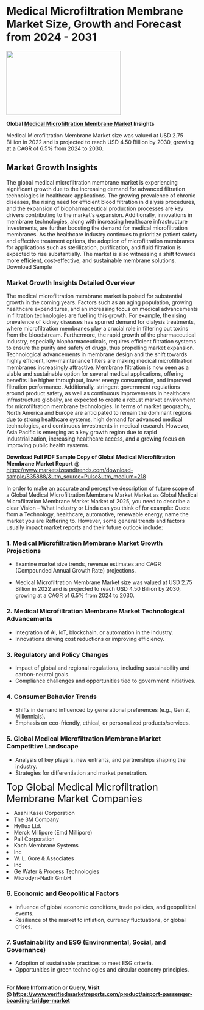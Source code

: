 <H1>Medical Microfiltration Membrane Market Size, Growth and Forecast from 2024 - 2031</H1><img class="aligncenter size-medium wp-image-584254" src="https://thirdeyenews.in/wp-content/uploads/2024/09/Global-Market-Research-300x168.jpeg" alt="" width="300" height="168" /><p><strong>Global&nbsp;<a href="https://www.marketsizeandtrends.com/download-sample/835888/&amp;utm_source=Pulse&amp;utm_medium=218">Medical Microfiltration Membrane Market</a> Insights</strong></p><p>Medical Microfiltration Membrane Market size was valued at USD 2.75 Billion in 2022 and is projected to reach USD 4.50 Billion by 2030, growing at a CAGR of 6.5% from 2024 to 2030.</p><p><h2>Market Growth Insights</h2> The global medical microfiltration membrane market is experiencing significant growth due to the increasing demand for advanced filtration technologies in healthcare applications. The growing prevalence of chronic diseases, the rising need for efficient blood filtration in dialysis procedures, and the expansion of biopharmaceutical production processes are key drivers contributing to the market's expansion. Additionally, innovations in membrane technologies, along with increasing healthcare infrastructure investments, are further boosting the demand for medical microfiltration membranes. As the healthcare industry continues to prioritize patient safety and effective treatment options, the adoption of microfiltration membranes for applications such as sterilization, purification, and fluid filtration is expected to rise substantially. The market is also witnessing a shift towards more efficient, cost-effective, and sustainable membrane solutions. Download Sample <h3>Market Growth Insights Detailed Overview</h3> The medical microfiltration membrane market is poised for substantial growth in the coming years. Factors such as an aging population, growing healthcare expenditures, and an increasing focus on medical advancements in filtration technologies are fuelling this growth. For example, the rising prevalence of kidney diseases has spurred demand for dialysis treatments, where microfiltration membranes play a crucial role in filtering out toxins from the bloodstream. Furthermore, the rapid growth of the pharmaceutical industry, especially biopharmaceuticals, requires efficient filtration systems to ensure the purity and safety of drugs, thus propelling market expansion. Technological advancements in membrane design and the shift towards highly efficient, low-maintenance filters are making medical microfiltration membranes increasingly attractive. Membrane filtration is now seen as a viable and sustainable option for several medical applications, offering benefits like higher throughput, lower energy consumption, and improved filtration performance. Additionally, stringent government regulations around product safety, as well as continuous improvements in healthcare infrastructure globally, are expected to create a robust market environment for microfiltration membrane technologies. In terms of market geography, North America and Europe are anticipated to remain the dominant regions due to strong healthcare systems, high demand for advanced medical technologies, and continuous investments in medical research. However, Asia Pacific is emerging as a key growth region due to rapid industrialization, increasing healthcare access, and a growing focus on improving public health systems. </p><p><span class=""><strong>Download Full PDF Sample Copy of Global Medical Microfiltration Membrane Market Report</strong> @ <a href="https://www.marketsizeandtrends.com/download-sample/835888/&amp;utm_source=Pulse&amp;utm_medium=218" target="_blank">https://www.marketsizeandtrends.com/download-sample/835888/&amp;utm_source=Pulse&amp;utm_medium=218</a></span></p><p>In order to make an accurate and perceptive description of future scope of a Global&nbsp;Medical Microfiltration Membrane Market Market as Global&nbsp;Medical Microfiltration Membrane Market Market of 2025, you need to describe a clear Vision &ndash; What Industry or Linda can you think of for example: Quote from a Technology, healthcare, automotive, renewable energy, name the market you are Reffering to. However, some general trends and factors usually impact market reports and their future outlook include:</p><h3>1.&nbsp;<strong>Medical Microfiltration Membrane Market Growth Projections</strong></h3><ul><li>Examine market size trends, revenue estimates and CAGR (Compounded Annual Growth Rate) projections.</li><li><p>Medical Microfiltration Membrane Market size was valued at USD 2.75 Billion in 2022 and is projected to reach USD 4.50 Billion by 2030, growing at a CAGR of 6.5% from 2024 to 2030.</p></li></ul><h3>2.&nbsp;<strong>Medical Microfiltration Membrane Market Technological Advancements</strong></h3><ul><li>Integration of AI, IoT, blockchain, or automation in the industry.</li><li>Innovations driving cost reductions or improving efficiency.</li></ul><h3>3.&nbsp;<strong>Regulatory and Policy Changes</strong></h3><ul><li>Impact of global and regional regulations, including sustainability and carbon-neutral goals.</li><li>Compliance challenges and opportunities tied to government initiatives.</li></ul><h3>4.&nbsp;<strong>Consumer Behavior Trends</strong></h3><ul><li>Shifts in demand influenced by generational preferences (e.g., Gen Z, Millennials).</li><li>Emphasis on eco-friendly, ethical, or personalized products/services.</li></ul><h3>5.&nbsp;<strong>Global Medical Microfiltration Membrane Market Competitive Landscape</strong></h3><ul><li>Analysis of key players, new entrants, and partnerships shaping the industry.</li><li>Strategies for differentiation and market penetration.</li></ul><p data-pm-slice="1 1 []"><span style="color: inherit; font-family: inherit; font-size: 25px;">Top Global Medical Microfiltration Membrane Market Companies</span></p><div class="" data-test-id=""><p><li>Asahi Kasei Corporation</li><li> The 3M Company</li><li> Hyflux Ltd.</li><li> Merck Millipore (Emd Millipore)</li><li> Pall Corporation</li><li> Koch Membrane Systems</li><li> Inc</li><li> W. L. Gore & Associates</li><li> Inc</li><li> Ge Water & Process Technologies</li><li> Microdyn-Nadir GmbH</li></p></div><h3>6.&nbsp;<strong>Economic and Geopolitical Factors</strong></h3><ul><li>Influence of global economic conditions, trade policies, and geopolitical events.</li><li>Resilience of the market to inflation, currency fluctuations, or global crises.</li></ul><h3>7.&nbsp;<strong>Sustainability and ESG (Environmental, Social, and Governance)</strong></h3><ul><li>Adoption of sustainable practices to meet ESG criteria.</li><li>Opportunities in green technologies and circular economy principles.</li></ul><h2><strong style="font-size: 14px;">For More Information or Query, Visit @&nbsp;</strong><a style="background-color: #ffffff; font-size: 14px;" href="https://www.marketsizeandtrends.com/report/medical-microfiltration-membrane-market/" target="_blank">https://www.verifiedmarketreports.com/product/airport-passenger-boarding-bridge-market</a></h2>
